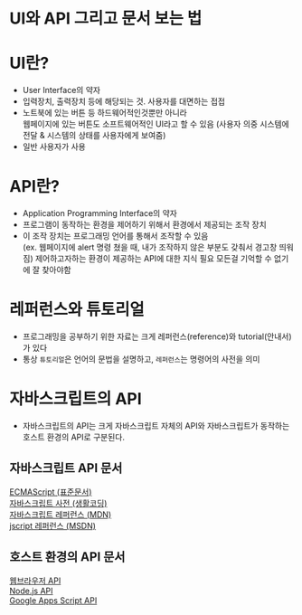 UI와 API 그리고 문서 보는 법
=============================

# UI란?
* User Interface의 약자
* 입력장치, 출력장치 등에 해당되는 것. 사용자를 대면하는 접접
* 노트북에 있는 버튼 등 하드웨어적인것뿐만 아니라    
웹페이지에 있는 버튼도 소프트웨어적인 UI라고 할 수 있음 (사용자 의중 시스템에 전달 & 시스템의 상태를 사용자에게 보여줌)
* 일반 사용자가 사용

# API란? 
* Application Programming Interface의 약자
* 프로그램이 동작하는 환경을 제어하기 위해서 환경에서 제공되는 조작 장치
* 이 조작 장치는 프로그래밍 언어를 통해서 조작할 수 있음   
(ex. 웹페이지에 alert 명령 쳤을 때, 내가 조작하지 않은 부분도 갖춰서 경고창 띄워짐)
제어하고자하는 환경이 제공하는 API에 대한 지식 필요
모든걸 기억할 수 없기에 잘 찾아야함

# 레퍼런스와 튜토리얼
* 프로그래밍을 공부하기 위한 자료는 크게 레퍼런스(reference)와 tutorial(안내서)가 있다
* 통상 ```튜토리얼```은 언어의 문법을 설명하고, ```레퍼런스```는 명령어의 사전을 의미

# 자바스크립트의 API
* 자바스크립트의 API는 크게 자바스크립트 자체의 API와 자바스크립트가 동작하는 호스트 환경의 API로 구분된다. 

## 자바스크립트 API 문서
[ECMAScript (표준문서)](https://www.ecma-international.org/publications-and-standards/standards/ecma-262/)   
[자바스크립트 사전 (생활코딩)](https://opentutorials.org/course/50)   
[자바스크립트 레퍼런스 (MDN)](https://developer.mozilla.org/en-US/docs/Web/JavaScript/Reference)   
[jscript 레퍼런스 (MSDN)](https://docs.microsoft.com/ko-kr/previous-versions/visualstudio/visual-studio-2010/z688wt03(v=vs.100)?redirectedfrom=MSDN)   

## 호스트 환경의 API 문서
[웹브라우저 API](https://developer.mozilla.org/en-US/docs/Web/API)   
[Node.js API](http://nodejs.org/api/)   
[Google Apps Script API](https://developers.google.com/apps-script/)      
